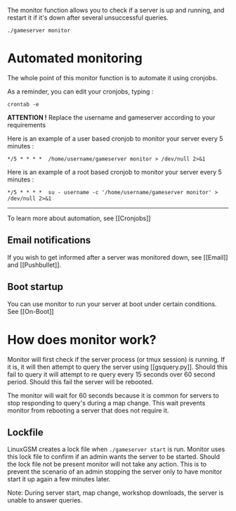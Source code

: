 The monitor function allows you to check if a server is up and running, and restart it if it's down after several unsuccessful queries.

`./gameserver monitor`


# Automated monitoring

The whole point of this monitor function is to automate it using cronjobs.

As a reminder, you can edit your cronjobs, typing : 

`crontab -e`


**ATTENTION !** Replace the username and gameserver according to your requirements


Here is an example of a user based cronjob to monitor your server every 5 minutes : 

`*/5 * * * *  /home/username/gameserver monitor > /dev/null 2>&1`

Here is an example of a root based cronjob to monitor your server every 5 minutes : 

`*/5 * * * *  su - username -c '/home/username/gameserver monitor' > /dev/null 2>&1`

***

To learn more about automation, see [[Cronjobs]]

## Email notifications

If you wish to get informed after a server was monitored down, see [[Email]] and [[Pushbullet]].

## Boot startup

You can use monitor to run your server at boot under certain conditions. See [[On-Boot]]

# How does monitor work?

Monitor will first check if the server process (or tmux session) is running. If it is, it will then attempt to query the server using [[gsquery.py]]. Should this fail to query it will attempt to re query every 15 seconds over 60 second period. Should this fail the server will be rebooted. 

The monitor will wait for 60 seconds because it is common for servers to stop responding to query's during a map change. This wait prevents monitor from rebooting a server that does not require it. 

## Lockfile
LinuxGSM creates a lock file when `./gameserver start` is run. Monitor uses this lock file to confirm if an admin wants the server to be started. Should the lock file not be present monitor will not take any action. This is to prevent the scenario of an admin stopping the server only to have monitor start it up again a few minutes later. 

Note: During server start, map change, workshop downloads, the server is unable to answer queries.